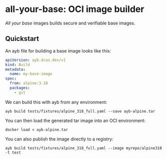 # all-your-base: OCI image builder

*All your base* images builds secure and verifiable base images.

## Quickstart

An ayb file for building a base image looks like this:

```yaml
apiVersion: ayb.dcas.dev/v1
kind: Build
metadata:
  name: my-base-image
spec:
  from: alpine:3.18
  packages:
    - git
```

We can build this with ayb from any environment:

```shell
ayb build tests/fixtures/alpine_318_full.yaml --save ayb-alpine.tar
```
You can then load the generated tar image into an OCI environment:

```shell
docker load < ayb-alpine.tar
```

You can also publish the image directly to a registry:

```shell
ayb build tests/fixtures/alpine_318_full.yaml --image myrepo/alpine318 -t test
```